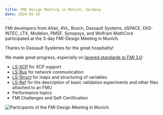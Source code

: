 ```yaml
---
title: FMI Design Meeting in Munich, Germany
date: 2024-05-16
---
```


FMI developers from Altair, AVL, Bosch, Dassault Systems, dSPACE, EKS-INTEC, LTX, Modelon, PMSF, Synopsys, and Wolfram MathCore participated at the 3-day FMI-Design Meeting in Munich.

Thanks to Dassault Systèmes for the great hospitality!

We made great progress, especially on [layered standards to FMI 3.0](https://www.google.com/url?sa=t&source=web&rct=j&opi=89978449&url=https://ecp.ep.liu.se/index.php/modelica/article/download/947/855/968&ved=2ahUKEwjs58en1pKGAxXUX_EDHTgGB2YQFnoECCQQAQ&usg=AOvVaw33l_-X4_tg7ioBKG-UjIsE): 

* [LS-XCP](https://github.com/modelica/fmi-ls-xcp) for XCP support
* [LS-Bus](https://github.com/modelica/fmi-ls-bus) for network communication
* [LS-Struct](https://github.com/modelica/fmi-ls-struct) for maps and structuring of variables 
* [LS-Ref](https://github.com/PMSFIT/fmi-ls-ref) for the description of basic validation experiments and other files attached to an FMU
* Performance topics
* FMI Challenges and Self-Certification   

![Participants of the FMI Design Meeting in Munich](/assets/images/fmi-design-24-munich.jpg)  
